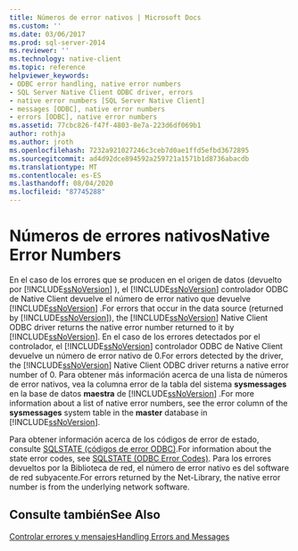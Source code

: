 ```yaml
---
title: Números de error nativos | Microsoft Docs
ms.custom: ''
ms.date: 03/06/2017
ms.prod: sql-server-2014
ms.reviewer: ''
ms.technology: native-client
ms.topic: reference
helpviewer_keywords:
- ODBC error handling, native error numbers
- SQL Server Native Client ODBC driver, errors
- native error numbers [SQL Server Native Client]
- messages [ODBC], native error numbers
- errors [ODBC], native error numbers
ms.assetid: 77cbc826-f47f-4803-8e7a-223d6df069b1
author: rothja
ms.author: jroth
ms.openlocfilehash: 7232a921027246c3ceb7d0ae1ffd5efbd3672895
ms.sourcegitcommit: ad4d92dce894592a259721a1571b1d8736abacdb
ms.translationtype: MT
ms.contentlocale: es-ES
ms.lasthandoff: 08/04/2020
ms.locfileid: "87745288"
---
```

# <a name="native-error-numbers"></a><span data-ttu-id="1b617-102">Números de errores nativos</span><span class="sxs-lookup"><span data-stu-id="1b617-102">Native Error Numbers</span></span>
  <span data-ttu-id="1b617-103">En el caso de los errores que se producen en el origen de datos (devuelto por [!INCLUDE[ssNoVersion](../../includes/ssnoversion-md.md)] ), el [!INCLUDE[ssNoVersion](../../includes/ssnoversion-md.md)] controlador ODBC de Native Client devuelve el número de error nativo que devuelve [!INCLUDE[ssNoVersion](../../includes/ssnoversion-md.md)] .</span><span class="sxs-lookup"><span data-stu-id="1b617-103">For errors that occur in the data source (returned by [!INCLUDE[ssNoVersion](../../includes/ssnoversion-md.md)]), the [!INCLUDE[ssNoVersion](../../includes/ssnoversion-md.md)] Native Client ODBC driver returns the native error number returned to it by [!INCLUDE[ssNoVersion](../../includes/ssnoversion-md.md)].</span></span> <span data-ttu-id="1b617-104">En el caso de los errores detectados por el controlador, el [!INCLUDE[ssNoVersion](../../includes/ssnoversion-md.md)] controlador ODBC de Native Client devuelve un número de error nativo de 0.</span><span class="sxs-lookup"><span data-stu-id="1b617-104">For errors detected by the driver, the [!INCLUDE[ssNoVersion](../../includes/ssnoversion-md.md)] Native Client ODBC driver returns a native error number of 0.</span></span> <span data-ttu-id="1b617-105">Para obtener más información acerca de una lista de números de error nativos, vea la columna error de la tabla del sistema **sysmessages** en la base de datos **maestra** de [!INCLUDE[ssNoVersion](../../includes/ssnoversion-md.md)] .</span><span class="sxs-lookup"><span data-stu-id="1b617-105">For more information about a list of native error numbers, see the error column of the **sysmessages** system table in the **master** database in [!INCLUDE[ssNoVersion](../../includes/ssnoversion-md.md)].</span></span>  
  
 <span data-ttu-id="1b617-106">Para obtener información acerca de los códigos de error de estado, consulte [SQLSTATE &#40;códigos de error ODBC&#41;](sqlstate-odbc-error-codes.md).</span><span class="sxs-lookup"><span data-stu-id="1b617-106">For information about the state error codes, see [SQLSTATE &#40;ODBC Error Codes&#41;](sqlstate-odbc-error-codes.md).</span></span> <span data-ttu-id="1b617-107">Para los errores devueltos por la Biblioteca de red, el número de error nativo es del software de red subyacente.</span><span class="sxs-lookup"><span data-stu-id="1b617-107">For errors returned by the Net-Library, the native error number is from the underlying network software.</span></span>  
  
## <a name="see-also"></a><span data-ttu-id="1b617-108">Consulte también</span><span class="sxs-lookup"><span data-stu-id="1b617-108">See Also</span></span>  
 [<span data-ttu-id="1b617-109">Controlar errores y mensajes</span><span class="sxs-lookup"><span data-stu-id="1b617-109">Handling Errors and Messages</span></span>](handling-errors-and-messages.md)  
  
  
